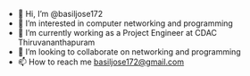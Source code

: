 - 👋 Hi, I’m @basiljose172
- 👀 I’m interested in computer networking and programming
- 🌱 I’m currently working as a Project Engineer at CDAC Thiruvananthapuram
- 💞️ I’m looking to collaborate on networking and programming
- 📫 How to reach me basiljose172@gmail.com

<!---
basiljose172/basiljose172 is a ✨ special ✨ repository because its `README.md` (this file) appears on your GitHub profile.
You can click the Preview link to take a look at your changes.
--->
